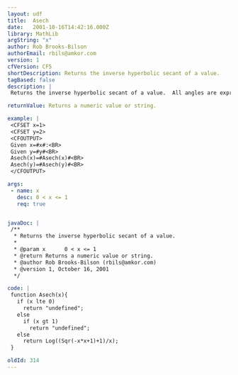 ```yaml
---
layout: udf
title:  Asech
date:   2001-10-16T14:42:16.000Z
library: MathLib
argString: "x"
author: Rob Brooks-Bilson
authorEmail: rbils@amkor.com
version: 1
cfVersion: CF5
shortDescription: Returns the inverse hyperbolic secant of a value.
tagBased: false
description: |
 Returns the inverse hyperbolic secant of a value.  All angles are expressed in radians.

returnValue: Returns a numeric value or string.

example: |
 <CFSET x=1>
 <CFSET y=2>
 <CFOUTPUT>
 Given x=#x#:<BR>
 Given y=#y#<BR>
 Asech(x)=#Asech(x)#<BR>
 Asech(y)=#Asech(y)#<BR>
 </CFOUTPUT>

args:
 - name: x
   desc: 0 < x <= 1
   req: true


javaDoc: |
 /**
  * Returns the inverse hyperbolic secant of a value.
  * 
  * @param x      0 < x <= 1 
  * @return Returns a numeric value or string. 
  * @author Rob Brooks-Bilson (rbils@amkor.com) 
  * @version 1, October 16, 2001 
  */

code: |
 function Asech(x){
   if (x lte 0)
     return "undefined";
   else 
     if (x gt 1)
       return "undefined";
   else
     return Log((Sqr(-x*x+1)+1)/x);
 }

oldId: 314
---
```


